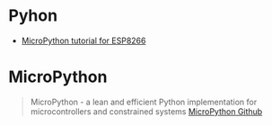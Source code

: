 Pyhon
==

- [MicroPython tutorial for ESP8266](https://docs.micropython.org/en/latest/esp8266/esp8266/tutorial/index.html)

# MicroPython

> MicroPython - a lean and efficient Python implementation for microcontrollers and constrained systems [MicroPython Github](https://github.com/micropython/micropython)
